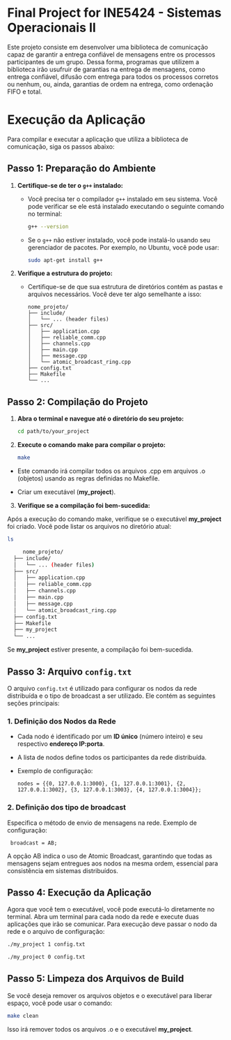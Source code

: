 # Final Project for INE5424 - Sistemas Operacionais II

Este projeto consiste em desenvolver uma biblioteca de comunicação capaz de garantir a
entrega confiável de mensagens entre os processos participantes de um grupo. Dessa
forma, programas que utilizem a biblioteca irão usufruir de garantias na entrega de
mensagens, como entrega confiável, difusão com entrega para todos os processos corretos
ou nenhum, ou, ainda, garantias de ordem na entrega, como ordenação FIFO e total.

# Execução da Aplicação

Para compilar e executar a aplicação que utiliza a biblioteca de comunicação, siga os passos abaixo:

## Passo 1: Preparação do Ambiente

1. **Certifique-se de ter o `g++` instalado:**
   - Você precisa ter o compilador `g++` instalado em seu sistema. Você pode verificar se ele está instalado executando o seguinte comando no terminal:
     ```bash
     g++ --version
     ```
   - Se o `g++` não estiver instalado, você pode instalá-lo usando seu gerenciador de pacotes. Por exemplo, no Ubuntu, você pode usar:
     ```bash
     sudo apt-get install g++
     ```

2. **Verifique a estrutura do projeto:**
   - Certifique-se de que sua estrutura de diretórios contém as pastas e arquivos necessários. Você deve ter algo semelhante a isso:
     ```
     nome_projeto/
     ├── include/
     │   └── ... (header files)
     ├── src/
     │   ├── application.cpp
     │   ├── reliable_comm.cpp
     │   ├── channels.cpp
     │   ├── main.cpp
     │   ├── message.cpp
     │   └── atomic_broadcast_ring.cpp
     ├── config.txt
     ├── Makefile
     └── ...
     ```

## Passo 2: Compilação do Projeto

1. **Abra o terminal e navegue até o diretório do seu projeto:**
   ```bash
   cd path/to/your_project
   ```
2. **Execute o comando make para compilar o projeto:**
   ```bash
   make
   ```

- Este comando irá compilar todos os arquivos .cpp em arquivos .o (objetos) usando as regras definidas no Makefile.

- Criar um executável (__my_project__).

3. **Verifique se a compilação foi bem-sucedida:**

Após a execução do comando make, verifique se o executável __my_project__ foi criado. Você pode listar os arquivos no diretório atual:
   ```bash
   ls

        nome_projeto/
     ├── include/
     │   └── ... (header files)
     ├── src/
     │   ├── application.cpp
     │   ├── reliable_comm.cpp
     │   ├── channels.cpp
     │   ├── main.cpp
     │   ├── message.cpp
     │   └── atomic_broadcast_ring.cpp
     ├── config.txt
     ├── Makefile
     ├── my_project
     └── ...
   ```
Se __my_project__ estiver presente, a compilação foi bem-sucedida.


## Passo 3: Arquivo `config.txt`

O arquivo `config.txt` é utilizado para configurar os nodos da rede distribuída e o tipo de broadcast a ser utilizado. Ele contém as seguintes seções principais:

### 1. Definição dos Nodos da Rede
- Cada nodo é identificado por um **ID único** (número inteiro) e seu respectivo **endereço IP:porta**.
- A lista de nodos define todos os participantes da rede distribuída.
- Exemplo de configuração:

  ```plaintext
  nodes = {{0, 127.0.0.1:3000}, {1, 127.0.0.1:3001}, {2, 127.0.0.1:3002}, {3, 127.0.0.1:3003}, {4, 127.0.0.1:3004}};
  ```

### 2. Definição dos tipo de broadcast
Especifica o método de envio de mensagens na rede.
Exemplo de configuração:
  ```plaintext
   broadcast = AB;
   ```
A opção AB indica o uso de Atomic Broadcast, garantindo que todas as mensagens sejam entregues aos nodos na mesma ordem, essencial para consistência em sistemas distribuídos.

## Passo 4: Execução da Aplicação

Agora que você tem o executável, você pode executá-lo diretamente no terminal. Abra um terminal para cada nodo da rede e execute duas aplicações que irão se comunicar. Para execução deve passar o nodo da rede e o arquivo de configuração:
```bash
./my_project 1 config.txt
```

```bash
./my_project 0 config.txt
```

## Passo 5: Limpeza dos Arquivos de Build

Se você deseja remover os arquivos objetos e o executável para liberar espaço, você pode usar o comando:
``` bash
make clean
```
Isso irá remover todos os arquivos .o e o executável __my_project__.